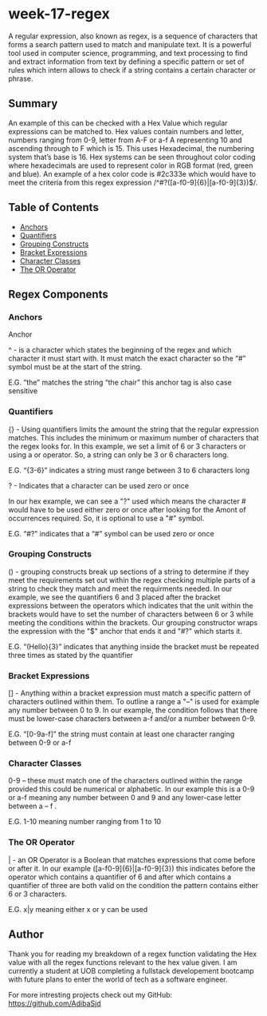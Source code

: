 # week-17-regex

A regular expression, also known as regex, is a sequence of characters that forms a search pattern used to match and manipulate text. It is a powerful tool used in computer science, programming, and text processing to find and extract information from text by defining a specific pattern or set of rules which intern allows to check if a string contains a certain character or phrase. 
## Summary
An example of this can be checked with a Hex Value which regular expressions can be matched to. Hex values contain numbers and letter, numbers ranging from 0-9, letter from A-F or a-f A representing 10 and ascending through to F which is 15. This uses Hexadecimal, the numbering system that’s base is 16. Hex systems can be seen throughout color coding where hexadecimals are used to represent color in RGB format (red, green and blue). An example of a hex color code is #2c333e which would have to meet the criteria from this regex expression /^#?([a-f0-9]{6}|[a-f0-9]{3})$/. 


## Table of Contents

- [Anchors](#anchors)
- [Quantifiers](#quantifiers)
- [Grouping Constructs](#grouping-constructs)
- [Bracket Expressions](#bracket-expressions)
- [Character Classes](#character-classes)
- [The OR Operator](#the-or-operator)

## Regex Components

### Anchors
Anchor 

 ^  - is a character which states the beginning of the regex and which character it must start with. It must match the exact character so the “#” symbol must be at the start of the string. 

E.G. “the” matches the string “the chair” this anchor tag is also case sensitive

### Quantifiers
{} - Using quantifiers limits the amount the string that the regular expression matches. This includes the minimum or maximum number of characters that the regex looks for. In this example, we set a limit of 6 or 3 characters or using a or operator. So, a string can only be 3 or 6 characters long. 

E.G. “{3-6}” indicates a string must range between 3 to 6 characters long 

? - Indicates that a character can be used zero or once 

In our hex example, we can see a "?" used which means the character # would have to be used either zero or once after looking for the Amont of occurrences required. So, it is optional to use a "#" symbol. 

E.G. “#?” indicates that a “#” symbol can be used zero or once 

### Grouping Constructs
() - grouping constructs break up sections of a string to determine if they meet the requirements set out within the regex checking multiple parts of a string to check they match and meet the requirments needed. In our example, we see the quantifiers 6 and 3 placed after the bracket expressions between the operators which indicates that the unit within the brackets would have to set the number of characters between 6 or 3 while meeting the conditions within the brackets. Our grouping constructor wraps the expression with the "$" anchor that ends it and "#?" which starts it.

E.G. “(Hello){3}” indicates that anything inside the bracket must be repeated three times as stated by the quantifier 

### Bracket Expressions
[] - Anything within a bracket expression must match a specific pattern of characters outlined within them. To outline a range a "–" is used for example any number between 0 to 9. In our example, the condition follows that there must be lower-case characters between a-f and/or a number between 0-9.  

E.G. “[0-9a-f]” the string must contain at least one character ranging between 0-9 or a-f 

### Character Classes
0-9 – these must match one of the characters outlined within the range provided this could be numerical or alphabetic. In our example this is a 0-9 or a-f meaning any number between 0 and 9 and any lower-case letter between a – f .  

E.G.  1-10  meaning number ranging from 1 to 10  
### The OR Operator
| -  an OR Operator is a Boolean that matches expressions that come before or after it. In our example ([a-f0-9]{6}|[a-f0-9]{3}) this indicates before the operator which contains a quantifier of 6 and after which contains a quantifier of three are both valid on the condition the pattern contains either 6 or 3 characters.  

E.G.  x|y meaning either x or y can be used 



## Author
 Thank you for reading my breakdown of a regex function validating the Hex value with all the regex functions relevant to the hex value given.
 I am currently a student at UOB completing a fullstack developement bootcamp with future plans to enter the world of tech as a software engineer.

 For more intresting projects check out my GitHub: https://github.com/AdibaSjd
